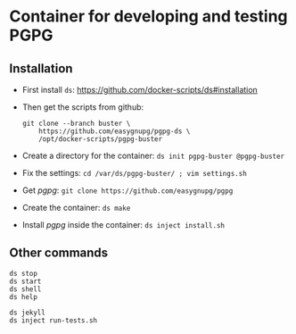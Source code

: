 # Container for developing and testing PGPG

## Installation

  - First install `ds`: https://github.com/docker-scripts/ds#installation

  - Then get the scripts from github:
    ```
    git clone --branch buster \
        https://github.com/easygnupg/pgpg-ds \
        /opt/docker-scripts/pgpg-buster
    ```

  - Create a directory for the container: `ds init pgpg-buster @pgpg-buster`

  - Fix the settings: `cd /var/ds/pgpg-buster/ ; vim settings.sh`

  - Get *pgpg*: `git clone https://github.com/easygnupg/pgpg`

  - Create the container: `ds make`
  
  - Install *pgpg* inside the container: `ds inject install.sh`



## Other commands

   ```
   ds stop
   ds start
   ds shell
   ds help

   ds jekyll
   ds inject run-tests.sh
   ```

